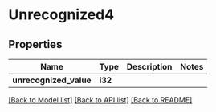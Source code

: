 # Unrecognized4

## Properties

Name | Type | Description | Notes
------------ | ------------- | ------------- | -------------
**unrecognized_value** | **i32** |  | 

[[Back to Model list]](../README.md#documentation-for-models) [[Back to API list]](../README.md#documentation-for-api-endpoints) [[Back to README]](../README.md)


